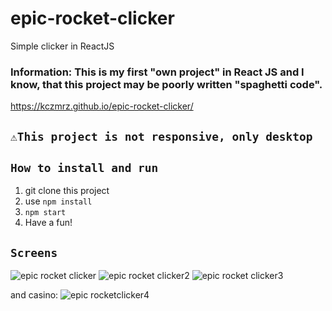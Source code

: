 # epic-rocket-clicker
Simple clicker in ReactJS

### Information: This is my first "own project" in React JS and I know, that this project may be poorly written "spaghetti code".
https://kczmrz.github.io/epic-rocket-clicker/

## `⚠️This project is not responsive, only desktop`

## `How to install and run`

1) git clone this project
2) use `npm install`
3) `npm start`
4) Have a fun!


## `Screens` 




![epic rocket clicker](https://user-images.githubusercontent.com/96081508/185475349-7db98d73-7e00-42a6-aa0e-32a24de62a9c.png)
![epic rocket clicker2](https://user-images.githubusercontent.com/96081508/185475365-eb66f140-0d47-4ab4-84e3-e5dd4849672b.png)
![epic rocket clicker3](https://user-images.githubusercontent.com/96081508/185475373-45643288-7d49-42d5-8979-62ceb8de65a6.png)

and casino: 
![epic rocketclicker4](https://user-images.githubusercontent.com/96081508/185475426-1ff4ace6-5829-4628-a03c-e2c12f9b96ba.png)





